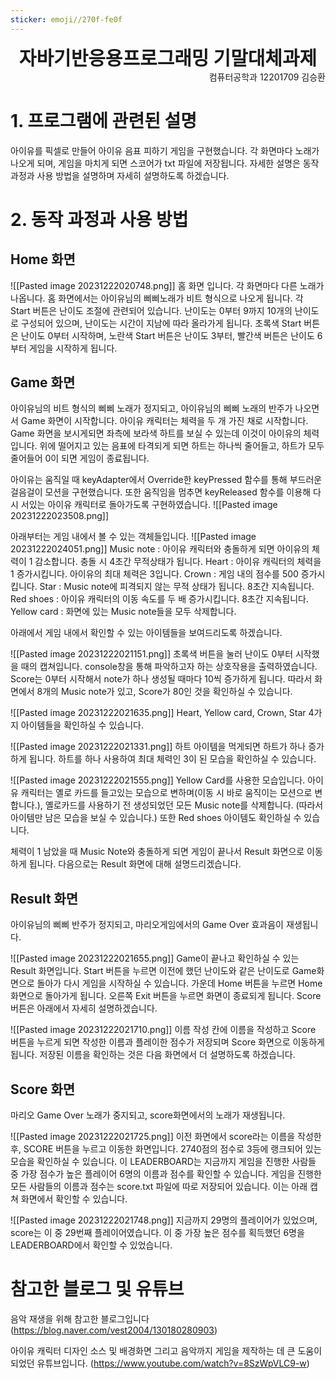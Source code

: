 ```yaml
---
sticker: emoji//270f-fe0f
---
```

<div style="text-align: center; font-size:30;font-weight:bold ">자바기반응용프로그래밍 기말대체과제</div>

<div style="text-align: right">컴퓨터공학과 12201709 김승환</div>

# 1. 프로그램에 관련된 설명
아이유를 픽셀로 만들어 아이유 음표 피하기 게임을 구현했습니다.
각 화면마다 노래가 나오게 되며, 게임을 마치게 되면 스코어가 txt 파일에 저장됩니다.
자세한 설명은 동작 과정과 사용 방법을 설명하며 자세히 설명하도록 하겠습니다.
# 2. 동작 과정과 사용 방법
## Home 화면
![[Pasted image 20231222020748.png]]
홈 화면 입니다.
각 화면마다 다른 노래가 나옵니다. 홈 화면에서는 아이유님의 삐삐노래가 비트 형식으로 나오게 됩니다.
각 Start 버튼은 난이도 조절에 관련되어 있습니다. 난이도는 0부터 9까지 10개의 난이도로 구성되어 있으며, 난이도는 시간이 지남에 따라 올라가게 됩니다.
초록색 Start 버튼은 난이도 0부터 시작하며, 노란색 Start 버튼은 난이도 3부터, 빨간색 버튼은 난이도 6부터 게임을 시작하게 됩니다.
## Game 화면
아이유님의 비트 형식의 삐삐 노래가 정지되고, 아이유님의 삐삐 노래의 반주가 나오면서 Game 화면이 시작합니다.
아이유 캐릭터는 체력을 두 개 가진 채로 시작합니다. Game 화면을 보시게되면 좌측에 보라색 하트를 보실 수 있는데 이것이 아이유의 체력입니다. 위에 떨어지고 있는 음표에 타격되게 되면 하트는 하나씩 줄어들고, 하트가 모두 줄어들어 0이 되면 게임이 종료됩니다.

아이유는 움직일 때 keyAdapter에서 Override한 keyPressed 함수를 통해 부드러운 걸음걸이 모션을 구현했습니다.
또한 움직임을 멈추면 keyReleased 함수를 이용해 다시 서있는 아이유 캐릭터로 돌아가도록 구현하였습니다.
![[Pasted image 20231222023508.png]]

아래부터는 게임 내에서 볼 수 있는 객체들입니다.
![[Pasted image 20231222024051.png]]
Music note : 아이유 캐릭터와 충돌하게 되면 아이유의 체력이 1 감소합니다. 충돌 시 4초간 무적상태가 됩니다.
Heart : 아이유 캐릭터의 체력을 1 증가시킵니다. 아이유의 최대 체력은 3입니다.
Crown : 게임 내의 점수를 500 증가시킵니다.
Star : Music note에 피격되지 않는 무적 상태가 됩니다. 8초간 지속됩니다.
Red shoes : 아이유 캐릭터의 이동 속도를 두 배 증가시킵니다. 8초간 지속됩니다.
Yellow card : 화면에 있는 Music note들을 모두 삭제합니다.

아래에서 게임 내에서 확인할 수 있는 아이템들을 보여드리도록 하겠습니다.

![[Pasted image 20231222021151.png]]
초록색 버튼을 눌러 난이도 0부터 시작했을 때의 캡쳐입니다. 
console창을 통해 파악하고자 하는 상호작용을 출력하였습니다.
Score는 0부터 시작해서 note가 하나 생성될 때마다 10씩 증가하게 됩니다. 따라서 화면에서 8개의 Music note가 있고, Score가 80인 것을 확인하실 수 있습니다. 

![[Pasted image 20231222021635.png]]
Heart, Yellow card, Crown, Star 4가지 아이템들을 확인하실 수 있습니다.

![[Pasted image 20231222021331.png]]
하트 아이템을 먹게되면 하트가 하나 증가하게 됩니다. 
하트를 하나 사용하여 최대 체력인 3이 된 모습을 확인하실 수 있습니다.

![[Pasted image 20231222021555.png]]
Yellow Card를 사용한 모습입니다. 아이유 캐릭터는 옐로 카드를 들고있는 모습으로 변하며(이동 시 바로 움직이는 모션으로 변합니다.), 옐로카드를 사용하기 전 생성되었던 모든 Music note를 삭제합니다. (따라서 아이템만 남은 모습을 보실 수 있습니다.)
또한 Red shoes 아이템도 확인하실 수 있습니다.

체력이 1 남았을 때 Music Note와 충돌하게 되면 게임이 끝나서 Result 화면으로 이동하게 됩니다.
다음으로는 Result 화면에 대해 설명드리겠습니다.
## Result 화면
아이유님의 삐삐 반주가 정지되고, 마리오게임에서의 Game Over 효과음이 재생됩니다.

![[Pasted image 20231222021655.png]]
Game이 끝나고 확인하실 수 있는 Result 화면입니다.
Start 버튼을 누르면 이전에 했던 난이도와 같은 난이도로 Game화면으로 돌아가 다시 게임을 시작하실 수 있습니다.
가운데 Home 버튼을 누르면 Home 화면으로 돌아가게 됩니다.
오른쪽 Exit 버튼을 누르면 화면이 종료되게 됩니다.
Score 버튼은 아래에서 자세히 설명하겠습니다.

![[Pasted image 20231222021710.png]]
이름 작성 칸에 이름을 작성하고 Score 버튼을 누르게 되면 작성한 이름과 플레이한 점수가 저장되며 Score 화면으로 이동하게 됩니다. 저장된 이름을 확인하는 것은 다음 화면에서 더 설명하도록 하겠습니다. 
## Score 화면
마리오 Game Over 노래가 중지되고, score화면에서의 노래가 재생됩니다.

![[Pasted image 20231222021725.png]]
이전 화면에서 score라는 이름을 작성한 후, SCORE 버튼을 누르고 이동한 화면입니다. 2740점의 점수로 3등에 랭크되어 있는 모습을 확인하실 수 있습니다. 이 LEADERBOARD는 지금까지 게임을 진행한 사람들 중 가장 점수가 높은 플레이어 6명의 이름과 점수를 확인할 수 있습니다. 게임을 진행한 모든 사람들의 이름과 점수는 score.txt 파일에 따로 저장되어 있습니다. 이는 아래 캡쳐 화면에서 확인할 수 있습니다.

![[Pasted image 20231222021748.png]]
지금까지 29명의 플레이어가 있었으며, score는 이 중 29번째 플레이어였습니다. 이 중 가장 높은 점수를 획득했던 6명을 LEADERBOARD에서 확인할 수 있었습니다.
# 참고한 블로그 및 유튜브
음악 재생을 위해 참고한 블로그입니다 
(https://blog.naver.com/vest2004/130180280903) 

아이유 캐릭터 디자인 소스 및 배경화면 그리고 음악까지 게임을 제작하는 데 큰 도움이 되었던 유튜브입니다. 
(https://www.youtube.com/watch?v=8SzWpVLC9-w)